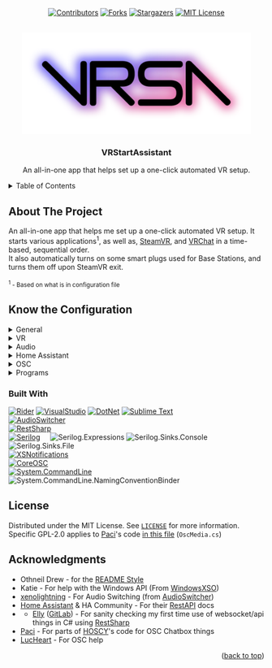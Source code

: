 <a name="readme-top"></a>

<div align="center">

[![Contributors][contributors-shield]][contributors-url]
[![Forks][forks-shield]][forks-url]
[![Stargazers][stars-shield]][stars-url]
[![MIT License][license-shield]][license-url]

</div>



<br />
<div align="center">
  <a href="https://github.com/Minty-Labs/WindowsXSO">
    <img src="Resources/banner.webp" alt="Banner Logo" height="200">
  </a>

  <h3 align="center">VRStartAssistant</h3>

  <p align="center">
    An all-in-one app that helps set up a one-click automated VR setup.
    <br />
  </p>
</div>



<!-- TABLE OF CONTENTS -->
<details>
  <summary>Table of Contents</summary>
  <ol>
    <li>
      <a href="#about-the-project">About The Project</a>
      <ul>
        <li><a href="#built-with">Built With</a></li>
      </ul>
    </li>
    <li><a href="#know-the-configuration">Know the Configuration</a></li>
    <li><a href="#license">License</a></li>
    <li><a href="#acknowledgments">Acknowledgments</a></li>
  </ol>
</details>



<!-- ABOUT THE PROJECT -->
## About The Project

An all-in-one app that helps me set up a one-click automated VR setup. It starts various applications<sup>1</sup>, as well as, [SteamVR](https://store.steampowered.com/app/250820/SteamVR/), and [VRChat](https://hello.vrchat.com/) in a time-based, sequential order.
<br>
It also automatically turns on some smart plugs used for Base Stations, and turns them off upon SteamVR exit.
<br><br>
<small><sup>1</sup> - Based on what is in configuration file</small>

## Know the Configuration

<details>
  <summary>General</summary>
  <ul>
    <li><code>ConfigVersion</code> - Specifies the amount of times the configuration has been revised. <b>(DO NOT EDIT THIS VALUE)</b></li>
  </ul>
</details>

<details>
  <summary>VR</summary>
  <ul>
    <li><code>AutoLaunchWithSteamVr</code> - Allows you to set if you want this application to start automatically when you start SteamVR, instead of manually every time.</li>
    <li><code>HasRegistered</code> - Specifies whether SteamVR has been registered to auto start <b>(DO NOT EDIT THIS VALUE)</b></li>
  </ul>
</details>

<details>
  <summary>Audio</summary>
  <ul>
    <li><code>DefaultAudioDevice</code> - The ID number of the audio device</li>
    <li><code>ApplyAllDevicesToList</code> - Add all your speaker devices to the list below</li>
    <li>
      <code>AudioDevices</code> - The list of audio devices (speakers) you have the program auto switch to when starting the program / SteamVR
      <ul>
        <li>
          <details>
            <summary>Audio Entry</summary>
            <ul>
              <li><code>Id</code> - Number of ID</li>
              <li><code>Name</code> - Human Readable Name</li>
              <li><code>Guid</code> - Unique id for windows to assign</li>
            </ul>
          </details>
        </li>
      </ul>
    </li>
    <li><code>SwitchBackAudioDevice</code> - The device you want to switch back to after SteamVR closes</li>
  </ul>
</details>

<details>
  <summary>Home Assistant</summary>
  <ul>
    <li><code>Host</code> - The URL/IP address of your server [ex. <code>http://192.168.1.101/</code>]</li>
    <li><code>Token</code> - Authentication Token [<a href="https://img.mili.lgbt/7zq2UiOTr7oOJ84cXX2.png" target="_blank">Where to go to create your token</a>]</li>
    <li><code>ToggleSwitchEntityIds</code> - Your list of simple toggle devices [<a href="https://www.home-assistant.io/docs/configuration/customizing-devices/" target="_blank">follow this guide to find and/or customize your entities</a>]</li>
    <li><code>ControlLights</code> - Specify whether or not you want this program to control your lights (true or false value)</li>
    <li><code>LightEntityIds</code> - Your list of light IDs [<a href="https://www.home-assistant.io/docs/configuration/customizing-devices/" target="_blank">follow this guide to find and/or customize your entities</a>]</li>
    <li><code>LightBrightness</code> - Value of brightness of lights [value from 0 to 100]</li>
    <li><code>LightColor</code> - R, G, B value of the lights</li>
  </ul>
</details>

<details>
  <summary>OSC</summary>
  <ul>
    <li><code>ListeningPort</code> - The OSC Listening port</li>
    <li><code>SendingPort</code> - The OSC Sending port</li>
    <li><code>ShowMediaStatus</code> - In VRChat, display a message above your head when a song changes (true or false value)</li>
    <li><code>ForceStartMediaStatus</code> - Forcably run the media service in case VRChat is not detected (true or false value)</li>
    <li><code>CustomBlockWordsContains</code> - List of word(s) used to no show the message [ex. if you add the word "star", any song name or artist with that word will not display a message]</li>
    <li><code>CustomBlockWordsEquals</code> - List of word(s) used to no show the message [ex. if you add the word(s) "Tokyo Machine", and song or artist matching that will not display a message]</li>
    <li><code>SecondsToAutoHideChatBox</code> - Number of seconds the message will show for</li>
  </ul>
</details>

<details>
  <summary>Programs</summary>
  <ul>
    <li><code>Programs</code> - The list of programs you want to auto start with this program
      <ul>
        <li>
          <details>
            <summary>Program Entry</summary>
            <ul>
              <li><code>Name</code> - The name so you know what it is</li>
              <li><code>ExePath</code> - File path to the program excecutable</li>
              <li><code>Arugments</code> - Any arguments you may need for that program</li>
              <li><code>StartWithVrsa</code> - Specify if you want the your program to start with VRSA</li>
              <li><code>StartMinimized</code> - Start your program with it's window minimized</li>
              <li><code>HasMultiProcesses</code> - Specify with the program has multiple processes [ex. VRCX has multiple processes]</li>
              <li><code>ProcessName</code> - The name of the process [<a href="https://img.mili.lgbt/vTTATZ8TR2HV8o7O5e.png" target="_blank">find out how to get this name here (me selecting VRCX)</a>]</li>
              <li><code>FallbackProcessStartingNeeded</code> - Set this to true if the program does not launch your program correctly</li>
            </ul>
          </details>
        </li>
      </ul>
    </li>
  </ul>
</details>

### Built With

[![Rider][Rider]][RiderUrl] [![VisualStudio][VisualStudio]][VisualStudioUrl] [![DotNet][CSharp]][DotNetUrl] [![Sublime Text][Sublime]][SublimeUrl]<br>
[![AudioSwitcher][AudioSwitcher]][AudioSwitcherUrl]<br>
[![RestSharp][RestSharp]][RestSharpUrl]<br>
[![Serilog][Serilog]][SerilogUrl] &nbsp;&nbsp;&nbsp; ![Serilog.Expressions] ![Serilog.Sinks.Console] ![Serilog.Sinks.File]<br>
[![XSNotifications][XSNotifications]][XSNotificationsUrl]<br>
[![CoreOSC][CoreOSC]][CoreOSCUrl]<br>
[![System.CommandLine][System.CommandLine]][System.CommandLineUrl] &nbsp;&nbsp;&nbsp; ![System.CommandLine.NamingConventionBinder]

<!-- LICENSE -->
## License

Distributed under the MIT License. See [`LICENSE`][license-url] for more information.<br>
Specific GPL-2.0 applies to [Paci](https://github.com/PaciStardust/HOSCY)'s code [in this file](https://github.com/MintLily/VRStartAssistant/blob/main/VRStartAssistant/Features/OscMedia.cs) (`OscMedia.cs`)

<!-- ACKNOWLEDGMENTS -->
## Acknowledgments

* Othneil Drew - for the [README Style](https://github.com/othneildrew/Best-README-Template)
* Katie - For help with the Windows API (From [WindowsXSO][WindowsXSOUrl])
* [xenolightning](https://github.com/xenolightning) - For Audio Switching (from [AudioSwitcher](https://github.com/xenolightning/AudioSwitcher))
* [Home Assistant](https://www.home-assistant.io/) & HA Community - For their [RestAPI](https://developers.home-assistant.io/docs/api/rest/) docs
* * [Elly](https://github.com/Ellyvr) ([GitLab](https://git.ellyvr.dev/Elly)) - For sanity checking my first time use of websocket/api things in C# using [RestSharp](https://restsharp.dev/)
* [Paci](https://github.com/PaciStardust) - For parts of [HOSCY](https://github.com/PaciStardust/HOSCY)'s code for OSC Chatbox things
* [LucHeart](https://github.com/LucHeart) - For OSC help

<p align="right">(<a href="#readme-top">back to top</a>)</p>



<!-- MARKDOWN LINKS & IMAGES -->
[contributors-shield]: https://img.shields.io/github/contributors/MintLily/VRStartAssistant.svg?style=for-the-badge
[contributors-url]: https://github.com/MintLily/VRStartAssistant/graphs/contributors
[forks-shield]: https://img.shields.io/github/forks/MintLily/VRStartAssistant.svg?style=for-the-badge
[forks-url]: https://github.com/MintLily/VRStartAssistant/network/members
[stars-shield]: https://img.shields.io/github/stars/MintLily/VRStartAssistant.svg?style=for-the-badge
[stars-url]: https://github.com/MintLily/VRStartAssistant/stargazers
[issues-shield]: https://img.shields.io/github/issues/MintLily/VRStartAssistant.svg?style=for-the-badge
[issues-url]: https://github.com/MintLily/VRStartAssistant/issues
[license-shield]: https://img.shields.io/github/license/MintLily/VRStartAssistant.svg?style=for-the-badge
[license-url]: https://github.com/MintLily/VRStartAssistant/blob/main/LICENSE
[releases-url]: https://github.com/MintLily/VRStartAssistant/releases

[Rider]: https://img.shields.io/badge/Rider-000000?style=for-the-badge&logo=rider&logoColor=white
[RiderUrl]: https://jb.gg/OpenSourceSupport
[CSharp]: https://img.shields.io/badge/DotNet%209-512BD4?style=for-the-badge&logo=sharp&logoColor=white
[DotNetUrl]: https://dotnet.microsoft.com/en-us/download/dotnet/9.0
[Sublime]: https://img.shields.io/badge/Sublime%20Text-FF9800?style=for-the-badge&logo=sublimetext&logoColor=white
[SublimeUrl]: https://www.sublimetext.com/
[VisualStudio]: https://img.shields.io/badge/Visual%20Studio-463668?style=for-the-badge&logo=vs&logoColor=white
[VisualStudioURL]: https://visualstudio.microsoft.com/

<!-- NuGet Packages -->
[AudioSwitcher]: https://img.shields.io/badge/AudioSwitcher-004880?style=for-the-badge&logo=nuget&logoColor=white
[AudioSwitcherUrl]: https://www.nuget.org/packages/AudioSwitcher.AudioApi.CoreAudio
[RestSharp]: https://img.shields.io/badge/RestSharp-004880?style=for-the-badge&logo=nuget&logoColor=white
[RestSharpUrl]: https://www.nuget.org/packages/RestSharp
[Serilog]: https://img.shields.io/badge/Serilog-004880?style=for-the-badge&logo=nuget&logoColor=white
[SerilogUrl]: https://www.nuget.org/packages/Serilog/
[Serilog.Expressions]: https://img.shields.io/badge/Serilog.Expressions-005a80?style=for-the-badge&logo=nuget&logoColor=white
[Serilog.Sinks.Console]: https://img.shields.io/badge/Serilog.Sinks.Console-005a80?style=for-the-badge&logo=nuget&logoColor=white
[Serilog.Sinks.File]: https://img.shields.io/badge/Serilog.Sinks.File-005a80?style=for-the-badge&logo=nuget&logoColor=white
[XSNotifications]: https://img.shields.io/badge/XSNotifications-004880?style=for-the-badge&logo=nuget&logoColor=white
[XSNotificationsUrl]: https://www.nuget.org/packages/XSNotifications
[CoreOSC]: https://img.shields.io/badge/LucHeart.CoreOSC-004880?style=for-the-badge&logo=nuget&logoColor=white
[CoreOSCUrl]: https://www.nuget.org/packages/LucHeart.CoreOSC
[System.CommandLine]: https://img.shields.io/badge/System.CommandLine-004880?style=for-the-badge&logo=nuget&logoColor=white
[System.CommandLineUrl]: https://www.nuget.org/packages/System.CommandLine
[System.CommandLine.NamingConventionBinder]: https://img.shields.io/badge/System.CommandLine.NamingConventionBinder-005a80?style=for-the-badge&logo=nuget&logoColor=white

<!-- Other Links -->
[XSOverlaySteam]: https://store.steampowered.com/app/1173510/XSOverlay/
[WindowsXSOUrl]: https://github.com/Minty-Labs/WindowsXSO
